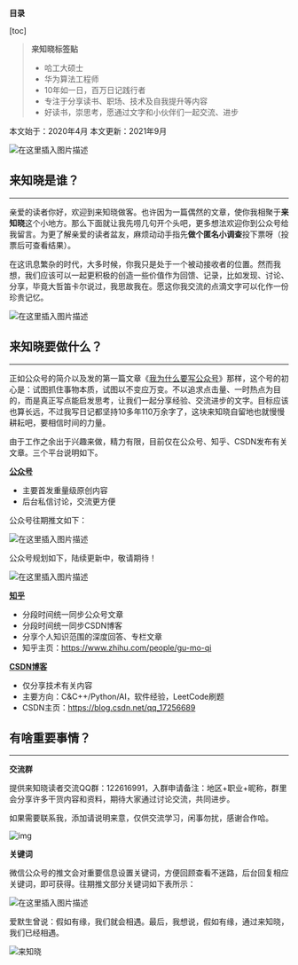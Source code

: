 



**目录**

[toc]

> **来知晓标签贴**
>
> - 哈工大硕士
> - 华为算法工程师
> - 10年如一日，百万日记践行者
> - 专注于分享读书、职场、技术及自我提升等内容
> - 好读书，崇思考，愿通过文字和小伙伴们一起交流、进步

本文始于：2020年4月
本文更新：2021年9月



![在这里插入图片描述](https://img-blog.csdnimg.cn/978ac665b2d74720b7beba3abeb8038d.png)



## 来知晓是谁？

-----



亲爱的读者你好，欢迎到来知晓做客。也许因为一篇偶然的文章，使你我相聚于**来知晓**这个小地方。那么下面就让我先唠几句开个头吧，更多想法欢迎你到公众号给我留言。为更了解亲爱的读者盆友，麻烦动动手指先**做个匿名小调查**投下票呀（投票后可查看结果）。

在这讯息繁杂的时代，大多时候，你我只是处于一个被动接收者的位置。然而我想，我们应该可以一起更积极的创造一些价值作为回馈、记录，比如发现、讨论、分享，毕竟大哲笛卡尔说过，我思故我在。愿这你我交流的点滴文字可以化作一份珍贵记忆。

![在这里插入图片描述](https://img-blog.csdnimg.cn/51ff88b99b5f47888a657d7ba7b2b23c.jpg)



## 来知晓要做什么？

-----



正如公众号的简介以及发的第一篇文章《[我为什么要写公众号](http://mp.weixin.qq.com/s?__biz=MzI3Nzk0MTkxNw==&mid=2247483672&idx=2&sn=6e2912dccf0ec7aba6dd5abf2b60b6e7&chksm=eb5fdaeadc2853fcd17b347b699c86294ed8c70dae3420ccc951b9ad2f3d278137b3fde0fe59&scene=21#wechat_redirect)》那样，这个号的初心是：试图抓住事物本质，试图以不变应万变。不以追求点击量、一时热点为目的，而是真正写点能启发思考，让我们一起分享经验、交流进步的文字。目标应该也算长远，不过我写日记都坚持10多年110万余字了，这块来知晓自留地也就慢慢耕耘吧，要相信时间的力量。



由于工作之余出于兴趣来做，精力有限，目前仅在公众号、知乎、CSDN发布有关文章。三个平台说明如下。



[**公众号**](https://mp.weixin.qq.com/s/zDJVXMy76ZKyIslKsI4TLg)

- 主要首发重量级原创内容
- 后台私信讨论，交流更方便

公众号往期推文如下：

![在这里插入图片描述](https://img-blog.csdnimg.cn/45fde2f4ed5a4aeba138672bd55a85cd.jpg)

公众号规划如下，陆续更新中，敬请期待！

![在这里插入图片描述](https://img-blog.csdnimg.cn/6a0da484811c4467bd7c21e796b9af0d.jpg)



[**知乎**](https://www.zhihu.com/people/gu-mo-qi)

- 分段时间统一同步公众号文章
- 分段时间统一同步CSDN博客
- 分享个人知识范围的深度回答、专栏文章
- 知乎主页：https://www.zhihu.com/people/gu-mo-qi

[**CSDN博客**](https://blog.csdn.net/qq_17256689)

- 仅分享技术有关内容
- 主要方向：C&C++/Python/AI，软件经验，LeetCode刷题
- CSDN主页：https://blog.csdn.net/qq_17256689



## 有啥重要事情？

----



**交流群**

提供来知晓读者交流QQ群：122616991，入群申请备注：地区+职业+昵称，群里会分享许多干货内容和资料，期待大家通过讨论交流，共同进步。



如果需要联系我，添加请说明来意，仅供交流学习，闲事勿扰，感谢合作哈。

![img](https://mmbiz.qpic.cn/mmbiz_jpg/36ibnZeYkylCzh3aKGIak99pcKrduOIWAkYmUNKpZOZMIOx123xZ1Gz79sAflib3ic6ahVsANkvjSVthgSoarTN1A/640?wx_fmt=jpeg)



**关键词**

微信公众号的推文会对重要信息设置关键词，方便回顾查看不迷路，后台回复相应关键词，即可获得。往期推文部分关键词如下表所示：

![在这里插入图片描述](https://img-blog.csdnimg.cn/9674290f10fe412c81bd7499af071552.bmp)



爱默生曾说：假如有缘，我们就会相遇。最后，我想说，假如有缘，通过来知晓，我们已经相遇。



![来知晓](https://img-blog.csdnimg.cn/8b667dcbb04e4c7d961432ffda23bef5.png)

